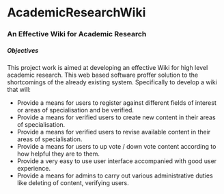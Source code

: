 # AcademicResearchWiki
<h3>An Effective Wiki for Academic Research</h3>
<h5>Objectives</h5>
This project work is aimed at developing an effective Wiki for high level academic research. This web based software proffer solution to the shortcomings of the already existing system. Specifically to develop a wiki that will:
<ul>
<li>Provide a means for users to register against different fields of interest or areas of specialisation and be verified.</li>
<li>Provide a means for verified users to create new content in their areas of specialisation.</li>
<li>Provide a means for verified users to revise available content in their areas of specialisation.</li>
<li>Provide a means for users to up vote / down vote content according to how helpful they are to them.</li>
<li>Provide a very easy to use user interface accompanied with good user experience.</li>
<li>Provide a means for admins to carry out various administrative duties like deleting of content, verifying users.</li>
</ul>
